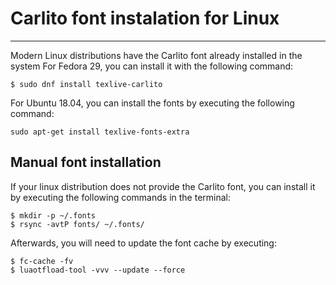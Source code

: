 
# Carlito font instalation for Linux
---

Modern Linux distributions have the Carlito font already installed in the system
For Fedora 29, you can install it with the following command:

```shell
$ sudo dnf install texlive-carlito
```
For Ubuntu 18.04, you can install the fonts by executing the following command:

```shell
sudo apt-get install texlive-fonts-extra
```

Manual font installation
--

If your linux distribution does not provide the Carlito font, you can install
it by executing the following commands in the terminal:

```shell
$ mkdir -p ~/.fonts
$ rsync -avtP fonts/ ~/.fonts/
```

Afterwards, you will need to update the font cache by executing:

```shell
$ fc-cache -fv
$ luaotfload-tool -vvv --update --force
```
